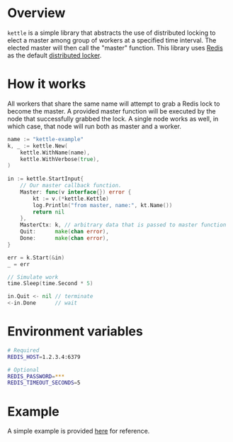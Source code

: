# Overview
`kettle` is a simple library that abstracts the use of distributed locking to elect a master among group of workers at a specified time interval. The elected master will then call the "master" function. This library uses [Redis](https://redis.io/) as the default [distributed locker](https://redis.io/topics/distlock).

# How it works
All workers that share the same name will attempt to grab a Redis lock to become the master. A provided master function will be executed by the node that successfully grabbed the lock. A single node works as well, in which case, that node will run both as master and a worker.

```go
name := "kettle-example"
k, _ := kettle.New(
    kettle.WithName(name),
    kettle.WithVerbose(true),
)
  
in := kettle.StartInput{
    // Our master callback function.
    Master: func(v interface{}) error {
        kt := v.(*kettle.Kettle)
        log.Println("from master, name:", kt.Name())
        return nil
    },
    MasterCtx: k, // arbitrary data that is passed to master function
    Quit:      make(chan error),
    Done:      make(chan error),
}

err = k.Start(&in)
_ = err

// Simulate work
time.Sleep(time.Second * 5)

in.Quit <- nil // terminate
<-in.Done      // wait
```

# Environment variables
```bash
# Required
REDIS_HOST=1.2.3.4:6379

# Optional
REDIS_PASSWORD=***
REDIS_TIMEOUT_SECONDS=5
```

# Example
A simple example is provided [here](https://github.com/flowerinthenight/kettle/blob/master/examples/simple/main.go) for reference.
